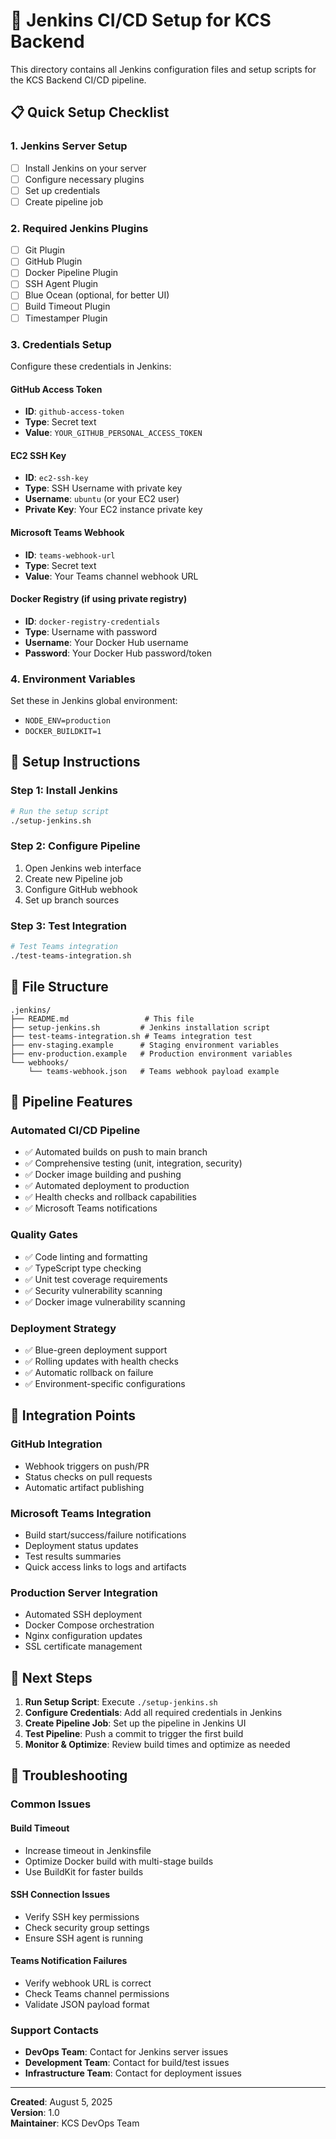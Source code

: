 # 🚀 Jenkins CI/CD Setup for KCS Backend

This directory contains all Jenkins configuration files and setup scripts for the KCS Backend CI/CD pipeline.

## 📋 Quick Setup Checklist

### 1. Jenkins Server Setup
- [ ] Install Jenkins on your server
- [ ] Configure necessary plugins
- [ ] Set up credentials
- [ ] Create pipeline job

### 2. Required Jenkins Plugins
- [ ] Git Plugin
- [ ] GitHub Plugin  
- [ ] Docker Pipeline Plugin
- [ ] SSH Agent Plugin
- [ ] Blue Ocean (optional, for better UI)
- [ ] Build Timeout Plugin
- [ ] Timestamper Plugin

### 3. Credentials Setup
Configure these credentials in Jenkins:

#### GitHub Access Token
- **ID**: `github-access-token`
- **Type**: Secret text
- **Value**: `YOUR_GITHUB_PERSONAL_ACCESS_TOKEN`

#### EC2 SSH Key  
- **ID**: `ec2-ssh-key`
- **Type**: SSH Username with private key
- **Username**: `ubuntu` (or your EC2 user)
- **Private Key**: Your EC2 instance private key

#### Microsoft Teams Webhook
- **ID**: `teams-webhook-url`
- **Type**: Secret text
- **Value**: Your Teams channel webhook URL

#### Docker Registry (if using private registry)
- **ID**: `docker-registry-credentials`
- **Type**: Username with password
- **Username**: Your Docker Hub username
- **Password**: Your Docker Hub password/token

### 4. Environment Variables
Set these in Jenkins global environment:
- `NODE_ENV=production`
- `DOCKER_BUILDKIT=1`

## 🔧 Setup Instructions

### Step 1: Install Jenkins
```bash
# Run the setup script
./setup-jenkins.sh
```

### Step 2: Configure Pipeline
1. Open Jenkins web interface
2. Create new Pipeline job
3. Configure GitHub webhook
4. Set up branch sources

### Step 3: Test Integration
```bash
# Test Teams integration
./test-teams-integration.sh
```

## 📂 File Structure

```
.jenkins/
├── README.md                 # This file
├── setup-jenkins.sh         # Jenkins installation script
├── test-teams-integration.sh # Teams integration test
├── env-staging.example      # Staging environment variables
├── env-production.example   # Production environment variables
└── webhooks/
    └── teams-webhook.json   # Teams webhook payload example
```

## 🚀 Pipeline Features

### Automated CI/CD Pipeline
- ✅ Automated builds on push to main branch
- ✅ Comprehensive testing (unit, integration, security)
- ✅ Docker image building and pushing
- ✅ Automated deployment to production
- ✅ Health checks and rollback capabilities
- ✅ Microsoft Teams notifications

### Quality Gates
- ✅ Code linting and formatting
- ✅ TypeScript type checking
- ✅ Unit test coverage requirements
- ✅ Security vulnerability scanning
- ✅ Docker image vulnerability scanning

### Deployment Strategy
- ✅ Blue-green deployment support
- ✅ Rolling updates with health checks
- ✅ Automatic rollback on failure
- ✅ Environment-specific configurations

## 🔗 Integration Points

### GitHub Integration
- Webhook triggers on push/PR
- Status checks on pull requests
- Automatic artifact publishing

### Microsoft Teams Integration
- Build start/success/failure notifications
- Deployment status updates
- Test results summaries
- Quick access links to logs and artifacts

### Production Server Integration
- Automated SSH deployment
- Docker Compose orchestration
- Nginx configuration updates
- SSL certificate management

## 🎯 Next Steps

1. **Run Setup Script**: Execute `./setup-jenkins.sh`
2. **Configure Credentials**: Add all required credentials in Jenkins
3. **Create Pipeline Job**: Set up the pipeline in Jenkins UI
4. **Test Pipeline**: Push a commit to trigger the first build
5. **Monitor & Optimize**: Review build times and optimize as needed

## 🛟 Troubleshooting

### Common Issues

#### Build Timeout
- Increase timeout in Jenkinsfile
- Optimize Docker build with multi-stage builds
- Use BuildKit for faster builds

#### SSH Connection Issues
- Verify SSH key permissions
- Check security group settings
- Ensure SSH agent is running

#### Teams Notification Failures
- Verify webhook URL is correct
- Check Teams channel permissions
- Validate JSON payload format

### Support Contacts
- **DevOps Team**: Contact for Jenkins server issues
- **Development Team**: Contact for build/test issues
- **Infrastructure Team**: Contact for deployment issues

---

**Created**: August 5, 2025  
**Version**: 1.0  
**Maintainer**: KCS DevOps Team
